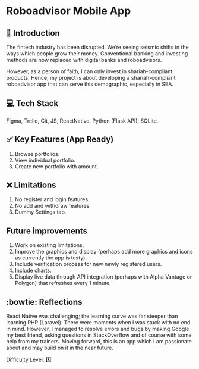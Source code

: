 # Roboadvisor Mobile App

## :book: Introduction

The fintech industry has been disrupted. We’re seeing seismic shifts in the ways which people grow their money. Conventional banking and investing methods are now replaced with digital banks and roboadvisors.

However, as a person of faith, I can only invest in shariah-compliant products. Hence, my project is about developing a shariah-compliant roboadvisor app that can serve this demographic, especially in SEA.

## :computer: Tech Stack

Figma, Trello, Git, JS, ReactNative, Python (Flask API), SQLite.

## :white_check_mark: Key Features (App Ready)

1. Browse portfolios.
2. View individual portfolio.
3. Create new portfolio with amount.
  
## :x: Limitations

1. No register and login features.
2. No add and withdraw features.
3. Dummy Settings tab.
	
## Future improvements

1. Work on existing limitations.
2. Improve the graphics and display (perhaps add more graphics and icons as currently the app is texty).
3. Include verification process for new newly registered users.
4. Include charts.
5. Display live data through API integration (perhaps with Alpha Vantage or Polygon) that refreshes every 1 minute.

## :bowtie: Reflections

React Native was challenging; the learning curve was far steeper than learning PHP (Laravel). There were moments when I was stuck with no end in mind. However, I managed to resolve errors and bugs by making Google my best friend, asking questions in StackOverflow and of course with some help from my trainers. Moving forward, this is an app which I am passionate about and may build on it in the near future.

Difficulty Level: :eight:
